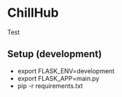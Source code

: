 # ChillHub

Test

## Setup (development)
 - export FLASK_ENV=development
 - export FLASK_APP=main.py
 - pip -r requirements.txt
